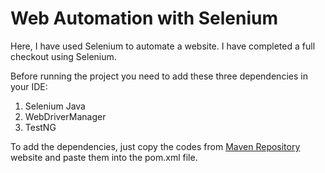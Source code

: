 # Web Automation with Selenium

Here, I have used Selenium to automate a website. I have completed a full checkout using Selenium.

Before running the project you need to add these three dependencies in your IDE: 
1. Selenium Java
2. WebDriverManager
3. TestNG

To add the dependencies, just copy the codes from [Maven Repository](https://mvnrepository.com/) website and paste them into the pom.xml file.
